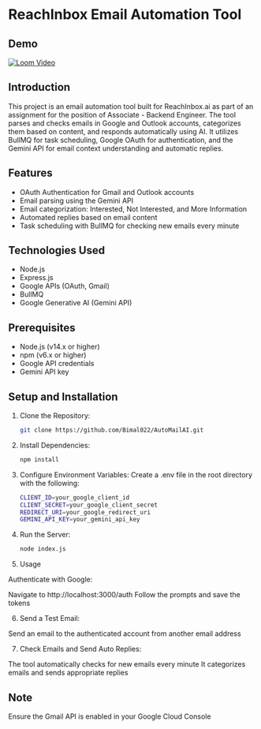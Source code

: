 # ReachInbox Email Automation Tool
## Demo
[![Loom Video](https://www.loom.com/share/19e0e79b20e6441e87e2c5a852addc9a?sid=43dc1fb0-5232-43c5-85d5-e723412cce1d)](https://www.loom.com/share/19e0e79b20e6441e87e2c5a852addc9a?sid=43dc1fb0-5232-43c5-85d5-e723412cce1d)

## Introduction

This project is an email automation tool built for ReachInbox.ai as part of an assignment for the position of Associate - Backend Engineer. The tool parses and checks emails in Google and Outlook accounts, categorizes them based on content, and responds automatically using AI. It utilizes BullMQ for task scheduling, Google OAuth for authentication, and the Gemini API for email context understanding and automatic replies.

## Features

- OAuth Authentication for Gmail and Outlook accounts
- Email parsing using the Gemini API
- Email categorization: Interested, Not Interested, and More Information
- Automated replies based on email content
- Task scheduling with BullMQ for checking new emails every minute

## Technologies Used

- Node.js
- Express.js
- Google APIs (OAuth, Gmail)
- BullMQ
- Google Generative AI (Gemini API)

## Prerequisites

- Node.js (v14.x or higher)
- npm (v6.x or higher)
- Google API credentials
- Gemini API key

## Setup and Installation

1. Clone the Repository:
   ```bash
   git clone https://github.com/Bimal022/AutoMailAI.git

2. Install Dependencies:

    ```bash
    npm install

3. Configure Environment Variables:
Create a .env file in the root directory with the following:

    ```bash
    CLIENT_ID=your_google_client_id
    CLIENT_SECRET=your_google_client_secret
    REDIRECT_URI=your_google_redirect_uri
    GEMINI_API_KEY=your_gemini_api_key

4. Run the Server:

    ```bash
    node index.js

5. Usage

Authenticate with Google:

Navigate to http://localhost:3000/auth
Follow the prompts and save the tokens


6. Send a Test Email:

Send an email to the authenticated account from another email address


7. Check Emails and Send Auto Replies:

The tool automatically checks for new emails every minute
It categorizes emails and sends appropriate replies


## Note

Ensure the Gmail API is enabled in your Google Cloud Console

